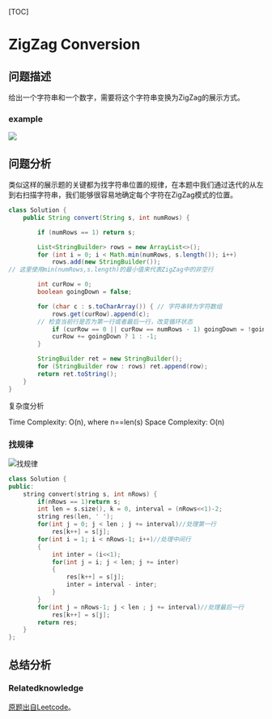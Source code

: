[TOC]

#  ZigZag Conversion

## 问题描述
给出一个字符串和一个数字，需要将这个字符串变换为ZigZag的展示方式。
### example

![](https://i.imgur.com/QHWPPM3.png)
## 问题分析
类似这样的展示题的关键都为找字符串位置的规律，在本题中我们通过迭代的从左到右扫描字符串，我们能够很容易地确定每个字符在ZigZag模式的位置。
```java
class Solution {
    public String convert(String s, int numRows) {

        if (numRows == 1) return s;

        List<StringBuilder> rows = new ArrayList<>();
        for (int i = 0; i < Math.min(numRows, s.length()); i++)
            rows.add(new StringBuilder());
// 这里使用min(numRows,s.length)的最小值来代表ZigZag中的非空行

        int curRow = 0;
        boolean goingDown = false;

        for (char c : s.toCharArray()) { // 字符串转为字符数组
            rows.get(curRow).append(c);
		// 检查当前行是否为第一行或者最后一行，改变循环状态
            if (curRow == 0 || curRow == numRows - 1) goingDown = !goingDown;
            curRow += goingDown ? 1 : -1;
        }

        StringBuilder ret = new StringBuilder();
        for (StringBuilder row : rows) ret.append(row);
        return ret.toString();
    }
}
```
复杂度分析

Time Complexity: O(n), where n==len(s)
Space Complexity: O(n)
### 找规律

![找规律](https://i.imgur.com/4KnjVmx.png)
```C++
class Solution {
public:
    string convert(string s, int nRows) {
        if(nRows == 1)return s;
        int len = s.size(), k = 0, interval = (nRows<<1)-2;
        string res(len, ' ');
        for(int j = 0; j < len ; j += interval)//处理第一行
            res[k++] = s[j];
        for(int i = 1; i < nRows-1; i++)//处理中间行
        {
            int inter = (i<<1);
            for(int j = i; j < len; j += inter)
            {
                res[k++] = s[j];
                inter = interval - inter;
            }
        }
        for(int j = nRows-1; j < len ; j += interval)//处理最后一行
            res[k++] = s[j];
        return res;
    }
};
```
## 总结分析

### Relatedknowledge

[原题出自Leetcode](https://leetcode.com/problems/zigzag-conversion/)。

